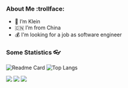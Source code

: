 ### About Me :trollface:

- :raising_hand: I’m Klein
- 🇨🇳 I’m from China
- :moneybag: I'm looking for a job as software engineer
  
### Some Statistics :eyeglasses:

![Readme Card](https://github-readme-stats.vercel.app/api?username=bdq460&count_private=true&show_icons=true&theme=maroongold)
![Top Langs](https://github-readme-stats.vercel.app/api/top-langs/?username=bdq460&count_private=true&hide_border=true&text_color=151515&bg_color=fefefe&hide_title=false&card_width=210&&hide=html,css)

<p>
<img src="http://github-profile-summary-cards.vercel.app/api/cards/profile-details?username=bdq460&theme=transparent" />
<img src="https://github-readme-streak-stats.herokuapp.com/?user=bdq460&hide_border=true&card_width=338&theme=transparent" />
<img src="http://github-profile-summary-cards.vercel.app/api/cards/stats?username=bdq460&theme=transparent" />
</p>


<!--
**bdq460/bdq460** is a ✨ _special_ ✨ repository because its `README.md` (this file) appears on your GitHub profile.

Here are some ideas to get you started:

- 🔭 I’m currently working on ...
- 🌱 I’m currently learning ...
- 👯 I’m looking to collaborate on ...
- 🤔 I’m looking for help with ...
- 💬 Ask me about ...
- 📫 How to reach me: ...
- 😄 Pronouns: ...
- ⚡ Fun fact: ...
-->
